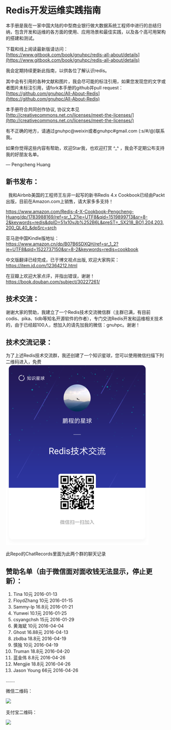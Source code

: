 # Redis开发运维实践指南

本手册是我在一家中国大陆的中型商业银行做大数据系统工程师中进行的总结归纳，包含开发和运维的各方面的使用、应用场景和最佳实践，以及各个高可用架构的搭建和测试。

下载和线上阅读最新版请访问：[https://www.gitbook.com/book/gnuhpc/redis-all-about/details](https://www.gitbook.com/book/gnuhpc/redis-all-about/details)

我会定期持续更新此指南，以供各位了解认识redis。

其中会有引用的各种文献和图片，我会尽可能的标注引用，如果您发现您的文字或者图片未标注引用，请fork本手册的github并pull request：
[https://github.com/gnuhpc/All-About-Redis](https://github.com/gnuhpc/All-About-Redis)

本手册符合共同创作协议, 协议文本见 [http://creativecommons.net.cn/licenses/meet-the-licenses/](http://creativecommons.net.cn/licenses/meet-the-licenses/)

有不正确的地方，请通过gnuhpc@weixin或者gnuhpc#gmail.com (:s/#/@)联系我。

如果你觉得这些内容有帮助，欢迎Star我，也欢迎打赏 ^_^ ，我会不定期公布支持我的好朋友名单。


— Pengcheng Huang
## **新书发布：** ##
 
我和Airbnb美国的工程师王左非一起写的新书Redis 4.x Cookbook已经由Packt出版，目前在Amazon.com上销售，请大家多多支持！

https://www.amazon.com/Redis-4-X-Cookbook-Pengcheng-Huang/dp/1783988169/ref=sr_1_2?ie=UTF8&qid=1519899713&sr=8-2&keywords=redis&dpID=51x10vJb%252B6L&preST=_SX218_BO1,204,203,200_QL40_&dpSrc=srch

亚马逊中国Kindle版地址：
https://www.amazon.cn/dp/B07B6SDXQH/ref=sr_1_2?ie=UTF8&qid=1522737150&sr=8-2&keywords=redis+cookbook

中文版翻译已经完成，已于博文视点出版, 欢迎大家购买：
https://item.jd.com/12364212.html

在豆瓣上欢迎大家点评，并指出错误，谢谢！
https://book.douban.com/subject/30227261/

## **技术交流：** ##
谢谢大家的赞助，我建立了一个Redis技术交流微信群（主群已满，有目前codis、pika、tidb等知名开源软件的作者），专门交流Redis开发和运维相关技术的，由于已经超100人，想加入的请先加我的微信：gnuhpc。谢谢！

## **技术交流记录：** ##
为了上述Redis技术交流群，我还创建了一个知识星球，您可以使用微信扫描下列二维码进入，免费
![](images/xingqiu.jpg)

此Repo的ChatRecords里面为此两个群的聊天记录


## **赞助名单（由于微信面对面收钱无法显示，停止更新）：** ##

1. Tina 10元 2016-01-13
2. FloydZhang 10元 2016-01-15
3. Sammy-lp 16.8元 2016-01-21
4. Yunwei 10.1元 2016-01-25 
5. csyangchsh 15元 2016-01-29
6. 黄海斌 10元 2016-04-04 
7. Ghost 16.88元 2016-04-13
8. zbdba 18.8元 2016-04-19
9. 慎独 10元 2016-04-19
10. Truman 18.8元 2016-04-20
11. 蓝金伟 8.8元 2016-04-26
12. Mengjie 18.8元 2016-04-26
13. Jason Young 66元 2016-04-26

.......


微信二维码：

![](images/weixin-qrcode.jpg)

支付宝二维码：

![](images/alipay-qrcode.jpg) 



